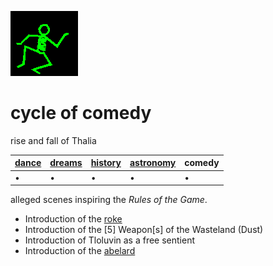 ![dancer](assets/dancer.gif)

# cycle of comedy

rise and fall of Thalia

|  [dance](dance.md)  |  [dreams](dreams.md)  |  [history](history.md)  |  [astronomy](astronomy.md)  | **comedy** | 
| ------------------- | --------------------- | ----------------------- | --------------------------- | ---------- | 
| •                   | •                     | •                       | •                           | •          | 

 alleged scenes inspiring the *Rules of the Game*. 

* Introduction of the  [roke](roke.md)  
* Introduction of the [5] Weapon[s] of the Wasteland (Dust) 
* Introduction of Tloluvin as a free sentient 
* Introduction of the  [abelard](abelard.md)  

 
